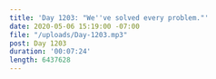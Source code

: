 ```yaml
---
title: 'Day 1203: "We''ve solved every problem."'
date: 2020-05-06 15:19:00 -07:00
file: "/uploads/Day-1203.mp3"
post: Day 1203
duration: '00:07:24'
length: 6437628
---
```


